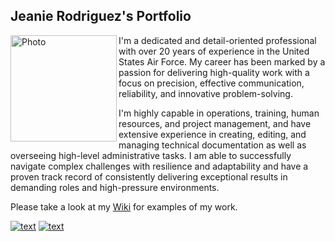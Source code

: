 ## Jeanie Rodriguez's Portfolio

<img align="left" src=https://github.com/Jeanie-Rodriguez/Portfolio/blob/main/Profile%20Picture.png alt=Photo of Jeanie width="170"/>

I'm a dedicated and detail-oriented professional with over 20 years of experience in the United States Air Force. My career has been marked by a passion for delivering high-quality work with a focus on precision, effective communication, reliability, and innovative problem-solving.

I'm highly capable in operations, training, human resources, and project management, and have extensive experience in creating, editing, and managing technical documentation as well as overseeing high-level administrative tasks. I am able to successfully navigate complex challenges with resilience and adaptability and have a proven track record of consistently delivering exceptional results in demanding roles and high-pressure environments.

Please take a look at my [Wiki](https://github.com/Jeanie-Rodriguez/Portfolio/wiki) for examples of my work.

[![text](https://img.shields.io/badge/LinkedIn-0077B5?style=for-the-badge&logo=linkedin&logoColor=white)](https://www.linkedin.com/in/jeanie-rodriguez)
[![text](https://img.shields.io/badge/Gmail-D14836?style=for-the-badge&logo=gmail&logoColor=white)](mailto:jeanie.h.rodriguez@gmail.com) 
